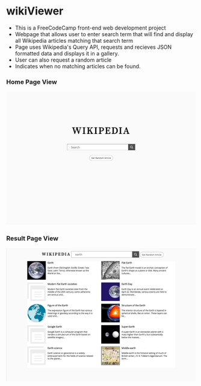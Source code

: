 # wikiViewer
- This is a FreeCodeCamp front-end web development project
- Webpage that allows user to enter search term that will find and display all Wikipedia articles matching that search term
- Page uses Wikipedia's Query API, requests and recieves JSON formatted data and displays it in a gallery. 
- User can also request a random article
- Indicates when no matching articles can be found. 

### Home Page View
![Home Page](https://github.com/Jiacomina/wikiViewer/raw/master/Screen%20Shot%202017-07-06%20at%2011.11.03%20am.png)

### Result Page View
![Result Page](https://github.com/Jiacomina/wikiViewer/raw/master/Screen%20Shot%202017-07-06%20at%2011.08.39%20am.png)
